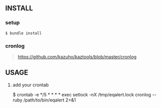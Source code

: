 INSTALL
-------

### setup

    $ bundle install

### cronlog

> https://github.com/kazuho/kaztools/blob/master/cronlog


USAGE
-----

1. add your crontab

    $ crontab -e
    */5 * * * * exec setlock -nX /tmp/eqalert.lock cronlog -- ruby /path/to/bin/eqalert 2>&1



